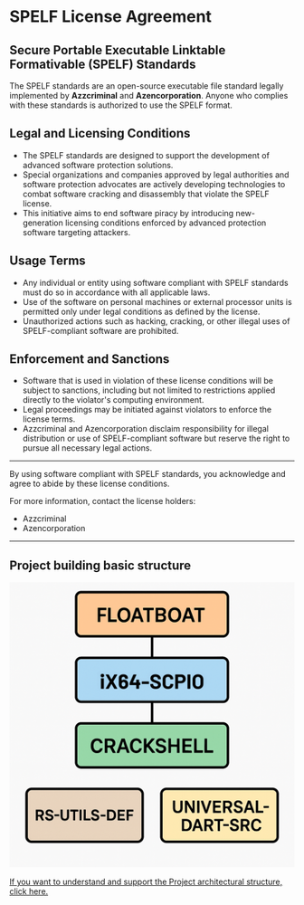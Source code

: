 # SPELF License Agreement

## Secure Portable Executable Linktable Formativable (SPELF) Standards

The SPELF standards are an open-source executable file standard legally implemented by **Azzcriminal** and **Azencorporation**. Anyone who complies with these standards is authorized to use the SPELF format.

## Legal and Licensing Conditions

- The SPELF standards are designed to support the development of advanced software protection solutions.
- Special organizations and companies approved by legal authorities and software protection advocates are actively developing technologies to combat software cracking and disassembly that violate the SPELF license.
- This initiative aims to end software piracy by introducing new-generation licensing conditions enforced by advanced protection software targeting attackers.

## Usage Terms

- Any individual or entity using software compliant with SPELF standards must do so in accordance with all applicable laws.
- Use of the software on personal machines or external processor units is permitted only under legal conditions as defined by the license.
- Unauthorized actions such as hacking, cracking, or other illegal uses of SPELF-compliant software are prohibited.

## Enforcement and Sanctions

- Software that is used in violation of these license conditions will be subject to sanctions, including but not limited to restrictions applied directly to the violator's computing environment.
- Legal proceedings may be initiated against violators to enforce the license terms.
- Azzcriminal and Azencorporation disclaim responsibility for illegal distribution or use of SPELF-compliant software but reserve the right to pursue all necessary legal actions.

---

By using software compliant with SPELF standards, you acknowledge and agree to abide by these license conditions.

For more information, contact the license holders:

- Azzcriminal  
- Azencorporation

---

## Project building basic structure

![Project-build](https://raw.githubusercontent.com/Azccriminal/floatboat/main/floatboat-schema-projectv1.png)

[If you want to understand and support the Project architectural structure, click here.](https://raw.githubusercontent.com/Azccriminal/floatboat/main/floatboat-schema-projectv1.png)
